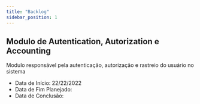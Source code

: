 ```yaml
---
title: "Backlog"
sidebar_position: 1
---
```

## Modulo de Autentication, Autorization e Accounting

Modulo responsável pela autenticação, autorização e rastreio do usuário no sistema

* Data de Início: 22/22/2022
* Data de Fim Planejado:
* Data de Conclusão:



